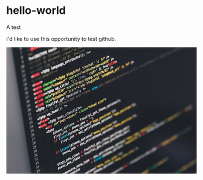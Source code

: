 # hello-world
A test

I'd like to use this opportunity to test github.

![test](https://github.com/jbacks/hello-world/blob/master/code-1839406_640.jpg "The Title")
